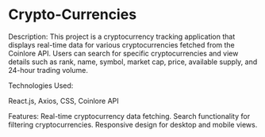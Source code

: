 # Crypto-Currencies

Description:
This project is a cryptocurrency tracking application that displays real-time data for various cryptocurrencies fetched from the Coinlore API. Users can search for specific cryptocurrencies and view details such as rank, name, symbol, market cap, price, available supply, and 24-hour trading volume.

Technologies Used:

React.js, Axios, CSS, Coinlore API

Features:
Real-time cryptocurrency data fetching.
Search functionality for filtering cryptocurrencies.
Responsive design for desktop and mobile views.
